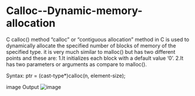 # Calloc--Dynamic-memory-allocation
C calloc() method
“calloc” or “contiguous allocation” method in C is used to dynamically allocate the specified number of blocks of memory of the specified type. it is very much similar to malloc() but has two different points and these are:
1.It initializes each block with a default value ‘0’.
2.It has two parameters or arguments as compare to malloc().

Syntax: ptr = (cast-type*)calloc(n, element-size);

image
Output
![image](https://user-images.githubusercontent.com/125973911/234482465-b459fa49-605f-44a0-9ed0-bd0ea0e31b13.png)

